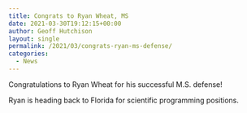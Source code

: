 ```yaml
---
title: Congrats to Ryan Wheat, MS
date: 2021-03-30T19:12:15+00:00
author: Geoff Hutchison
layout: single
permalink: /2021/03/congrats-ryan-ms-defense/
categories:
  - News
---
```


Congratulations to Ryan Wheat for his successful M.S. defense!

Ryan is heading back to Florida for scientific programming positions.